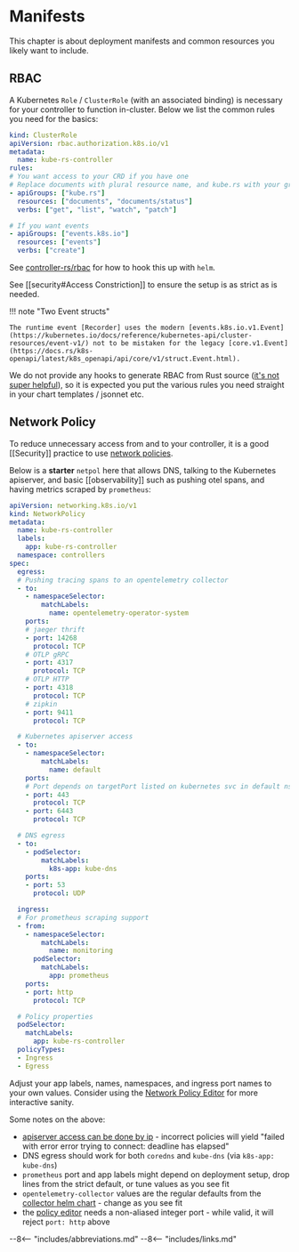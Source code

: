 # Manifests

This chapter is about deployment manifests and common resources you likely want to include.

## RBAC

A Kubernetes `Role` / `ClusterRole` (with an associated binding) is necessary for your controller to function in-cluster. Below we list the common rules you need for the basics:

```yaml
kind: ClusterRole
apiVersion: rbac.authorization.k8s.io/v1
metadata:
  name: kube-rs-controller
rules:
# You want access to your CRD if you have one
# Replace documents with plural resource name, and kube.rs with your group
- apiGroups: ["kube.rs"]
  resources: ["documents", "documents/status"]
  verbs: ["get", "list", "watch", "patch"]

# If you want events
- apiGroups: ["events.k8s.io"]
  resources: ["events"]
  verbs: ["create"]
```

<!--
# If you want TBD leader election
- apiGroups: ["coordination.k8s.io"]
  resources: ["leases"]
  verbs: ["create", "delete", "get", "list", "patch", "watch"]
-->

See [controller-rs/rbac](https://github.com/kube-rs/controller-rs/blob/main/charts/doc-controller/templates/rbac.yaml) for how to hook this up with `helm`.

See [[security#Access Constriction]] to ensure the setup is as strict as is needed.

!!! note "Two Event structs"

    The runtime event [Recorder] uses the modern [events.k8s.io.v1.Event](https://kubernetes.io/docs/reference/kubernetes-api/cluster-resources/event-v1/) not to be mistaken for the legacy [core.v1.Event](https://docs.rs/k8s-openapi/latest/k8s_openapi/api/core/v1/struct.Event.html).

We do not provide any hooks to generate RBAC from Rust source ([it's not super helpful](https://github.com/kube-rs/kube/issues/1115)), so it is expected you put the various rules you need straight in your chart templates / jsonnet etc.

## Network Policy

To reduce unnecessary access from and to your controller, it is a good [[Security]] practice to use [network policies](https://kubernetes.io/docs/concepts/services-networking/network-policies/).

Below is a **starter** `netpol` here that allows DNS, talking to the Kubernetes apiserver, and basic [[observability]] such as pushing otel spans, and having metrics scraped by `prometheus`:

```yaml
apiVersion: networking.k8s.io/v1
kind: NetworkPolicy
metadata:
  name: kube-rs-controller
  labels:
    app: kube-rs-controller
  namespace: controllers
spec:
  egress:
  # Pushing tracing spans to an opentelemetry collector
  - to:
    - namespaceSelector:
        matchLabels:
          name: opentelemetry-operator-system
    ports:
    # jaeger thrift
    - port: 14268
      protocol: TCP
    # OTLP gRPC
    - port: 4317
      protocol: TCP
    # OTLP HTTP
    - port: 4318
      protocol: TCP
    # zipkin
    - port: 9411
      protocol: TCP

  # Kubernetes apiserver access
  - to:
    - namespaceSelector:
        matchLabels:
          name: default
    ports:
    # Port depends on targetPort listed on kubernetes svc in default ns
    - port: 443
      protocol: TCP
    - port: 6443
      protocol: TCP

  # DNS egress
  - to:
    - podSelector:
        matchLabels:
          k8s-app: kube-dns
    ports:
    - port: 53
      protocol: UDP

  ingress:
  # For prometheus scraping support
  - from:
    - namespaceSelector:
        matchLabels:
          name: monitoring
      podSelector:
        matchLabels:
          app: prometheus
    ports:
    - port: http
      protocol: TCP

  # Policy properties
  podSelector:
    matchLabels:
      app: kube-rs-controller
  policyTypes:
  - Ingress
  - Egress
```

Adjust your app labels, names, namespaces, and ingress port names to your own values. Consider using the [Network Policy Editor](https://editor.networkpolicy.io/) for more interactive sanity.

Some notes on the above:

- [apiserver access can be done by ip](https://stackoverflow.com/questions/50102943/how-to-allow-access-to-kubernetes-api-using-egress-network-policy) - incorrect policies will yield "failed with error error trying to connect: deadline has elapsed"
- DNS egress should work for both `coredns` and `kube-dns` (via `k8s-app: kube-dns`)
- `prometheus` port and app labels might depend on deployment setup, drop lines from the strict default, or tune values as you see fit
- `opentelemetry-collector` values are the regular defaults from the [collector helm chart](https://github.com/open-telemetry/opentelemetry-helm-charts/blob/1d31c4bf71445595a3a7f5f2edc0850a83422a90/charts/opentelemetry-collector/values.yaml#L238-L285) - change as you see fit
- the [policy editor](https://editor.networkpolicy.io/) needs a non-aliased integer port - while valid, it will reject `port: http` above


--8<-- "includes/abbreviations.md"
--8<-- "includes/links.md"
